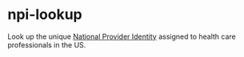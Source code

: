# npi-lookup

Look up the unique [National Provider Identity](https://en.wikipedia.org/wiki/National_Provider_Identifier) assigned to health care professionals in the US.
